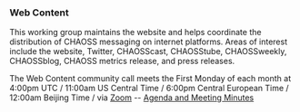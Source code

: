 ### Web Content

This working group maintains the website and helps coordinate the distribution of CHAOSS messaging on internet platforms. Areas of interest include the website, Twitter, CHAOSScast, CHAOSStube, CHAOSSweekly, CHAOSSblog, CHAOSS metrics release, and press releases.

The Web Content community call meets the First Monday of each month at 4:00pm UTC / 11:00am US Central Time / 6:00pm Central European Time / 12:00am Beijing Time / via [Zoom](https://zoom.us/j/4998687533) -- [Agenda and Meeting Minutes](https://docs.google.com/document/d/1p079Q75RZ2Duk-nX4osXY2v3oFjqF6-BTZG6XPx8iQ4/edit?usp=sharing)
